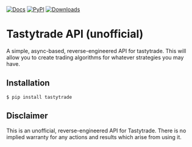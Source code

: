 [![Docs](https://readthedocs.org/projects/tastyworks-api/badge/?version=latest)](https://tastyworks-api.readthedocs.io/en/latest/?badge=latest)
[![PyPI](https://img.shields.io/pypi/v/tastytrade)](https://pypi.org/project/tastytrade)
[![Downloads](https://static.pepy.tech/badge/tastytrade/month)](https://pepy.tech/project/tastytrade)

# Tastytrade API (unofficial)

A simple, async-based, reverse-engineered API for tastytrade. This will allow you to create trading algorithms for whatever strategies you may have.

## Installation

```
$ pip install tastytrade
```

## Disclaimer

This is an unofficial, reverse-engineered API for Tastytrade. There is no implied warranty for any actions and results which arise from using it.
